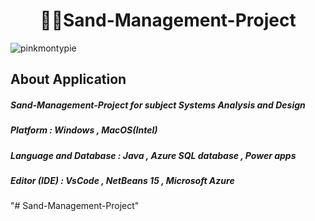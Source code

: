 <h1 align="center">👨‍💻Sand-Management-Project</h1>
<img align="center" src="https://cdn.discordapp.com/attachments/1072153223886024825/1075076715933601792/Admin_UI_Sell.png" alt="pinkmontypie" />
<h2 align="left">About Application</h2>
<h5 align="left">Sand-Management-Project for subject Systems Analysis and Design</h5>
<h5 align="left">Platform : Windows , MacOS(Intel)</h5>
<h5 align="left">Language and Database : Java , Azure SQL database , Power apps</h5>
<h5 align="left">Editor (IDE) : VsCode , NetBeans 15 , Microsoft Azure</h5>
"# Sand-Management-Project" 
